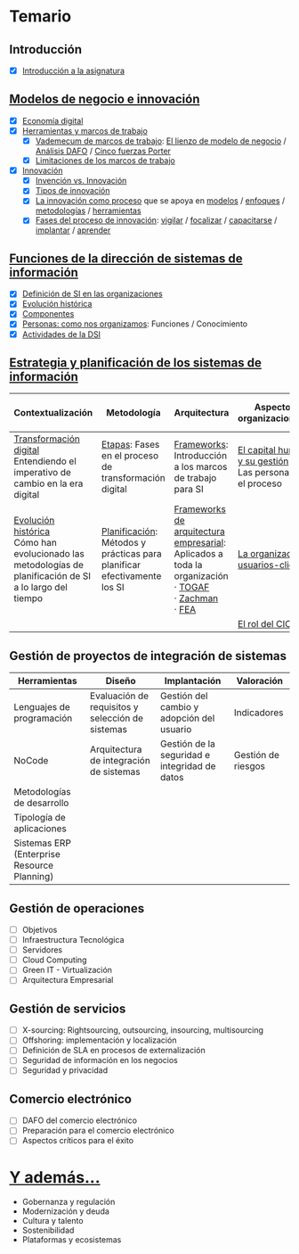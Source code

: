 # Temario

## Introducción

- [x] [Introducción a la asignatura](/temario/00-introduccion/README.md)

## [Modelos de negocio e innovación](/temario/01-modelosNegocioInnovacion/README.md)

- [x] [Economía digital](/temario/01-modelosNegocioInnovacion/economiaDigital.md)
- [x] [Herramientas y marcos de trabajo](/temario/01-modelosNegocioInnovacion/marcosDeTrabajo.md)
  - [x] [Vademecum de marcos de trabajo](/temario/01-modelosNegocioInnovacion/marcosDeTrabajoVademecum.md): [El lienzo de modelo de negocio](/temario/01-modelosNegocioInnovacion/lienzoModeloNegocio/README.md) / [Análisis DAFO](/temario/01-modelosNegocioInnovacion/analisisDAFO/README.md) / [Cinco fuerzas Porter](/temario/01-modelosNegocioInnovacion/fiveForces/README.md)
  - [x] [Limitaciones de los marcos de trabajo](/temario/01-modelosNegocioInnovacion/antiPatrones.md)
- [x] [Innovación](/temario/01-modelosNegocioInnovacion/innovacion/README.md)
  - [x] [Invención vs. Innovación](/temario/01-modelosNegocioInnovacion/innovacion/invencionVsInnovacion.md)
  - [x] [Tipos de innovación](/temario/01-modelosNegocioInnovacion/innovacion/tipos.md)
  - [x] [La innovación como proceso](/temario/01-modelosNegocioInnovacion/innovacion/proceso.md) que se apoya en [modelos](/temario/01-modelosNegocioInnovacion/innovacion/modelos.md) / [enfoques](/temario/01-modelosNegocioInnovacion/innovacion/enfoques.md) / [metodologías](/temario/01-modelosNegocioInnovacion/innovacion/metodologías.md) / [herramientas](/temario/01-modelosNegocioInnovacion/innovacion/herramientas.md)
  - [x] [Fases del proceso de innovación](/temario/01-modelosNegocioInnovacion/innovacion/proceso.md): [vigilar](/temario/01-modelosNegocioInnovacion/innovacion/vigilanciaTecnologica.md) / [focalizar](/temario/01-modelosNegocioInnovacion/innovacion/focalizar.md) / [capacitarse](/temario/01-modelosNegocioInnovacion/innovacion/capacitarse.md) / [implantar](/temario/01-modelosNegocioInnovacion/innovacion/implantar.md) / [aprender](/temario/01-modelosNegocioInnovacion/innovacion/aprender.md)

## [Funciones de la dirección de sistemas de información](/temario/02-funcionesDSI/README.md)

- [x] [Definición de SI en las organizaciones](/temario/02-funcionesDSI/definicion.md)
- [x] [Evolución histórica](/temario/02-funcionesDSI/evolucion.md)
- [x] [Componentes](/temario/02-funcionesDSI/componentes.md)
- [x] [Personas: como nos organizamos](/temario/02-funcionesDSI/organizacion.md): Funciones / Conocimiento
- [x] [Actividades de la DSI](/temario/02-funcionesDSI/actividades.md)

## [Estrategia y planificación de los sistemas de información](/temario/03-estrategia/README.md)

|Contextualización|Metodología|Arquitectura|Aspectos organizacionales|Aspectos técnicos y de control|
|-|-|-|-|-|
|[Transformación digital](03-estrategia/transformacionDigital.md)<br>Entendiendo el imperativo de cambio en la era digital|[Etapas](03-estrategia/etapas.md): Fases en el proceso de transformación digital|[Frameworks](03-estrategia/frameworks.md): Introducción a los marcos de trabajo para SI|[El capital humano y su gestión](03-estrategia/gestionCapitalHumano.md)<br>Las personas en el proceso|[Ciberseguridad](03-estrategia/ciberseguridad.md): Protección de activos de información|
|[Evolución histórica](03-estrategia/evolucion.md)<br>Cómo han evolucionado las metodologías de planificación de SI a lo largo del tiempo|[Planificación](03-estrategia/planificacion.md): Métodos y prácticas para planificar efectivamente los SI|[Frameworks de arquitectura empresarial](03-estrategia/frameworksArquitecturaEmpresarial.md): Aplicados a toda la organización<br>· [TOGAF](03-estrategia/togaf.md)<br>· [Zachman](03-estrategia/zachman.md)<br>· [FEA](03-estrategia/fea.md)|[La organización: usuarios-clientes](03-estrategia/organizacion.md)|[Evaluación y control de proyectos](03-estrategia/evaluacionProyectos.md)|
||||[El rol del CIO](03-estrategia/rolDelCIO.md)

## Gestión de proyectos de integración de sistemas

|Herramientas|Diseño|Implantación|Valoración|
|-|-|-|-|
|Lenguajes de programación|Evaluación de requisitos y selección de sistemas|Gestión del cambio y adopción del usuario|Indicadores|
|NoCode|Arquitectura de integración de sistemas|Gestión de la seguridad e integridad de datos|Gestión de riesgos|
|Metodologías de desarrollo|
|Tipología de aplicaciones|
|Sistemas ERP (Enterprise Resource Planning)|

## Gestión de operaciones

- [ ] Objetivos
- [ ] Infraestructura Tecnológica
- [ ] Servidores
- [ ] Cloud Computing
- [ ] Green IT - Virtualización
- [ ] Arquitectura Empresarial

## Gestión de servicios

- [ ] X-sourcing: Rightsourcing, outsourcing, insourcing, multisourcing
- [ ] Offshoring: implementación y localización
- [ ] Definición de SLA en procesos de externalización
- [ ] Seguridad de información en los negocios
- [ ] Seguridad y privacidad

## Comercio electrónico

- [ ] DAFO del comercio electrónico
- [ ] Preparación para el comercio electrónico
- [ ] Aspectos críticos para el éxito

# [Y además...](/documentos/refactoring/temasPropuestosCompleto.md)

- Gobernanza y regulación
- Modernización y deuda
- Cultura y talento
- Sostenibilidad
- Plataformas y ecosistemas
